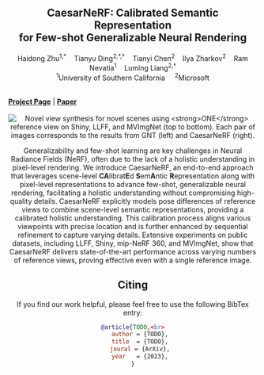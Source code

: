 <p align="center">

  <h2 align="center"><b>CaesarNeRF</b>: Calibrated Semantic Representation <br>for Few-shot Generalizable Neural Rendering</h2>
  <p align="center">
    <a style="text-decoration:none" href="https://haidongz-usc.github.io/">
                        Haidong Zhu</a><sup>1,*</sup>
    &nbsp;&nbsp;
    <a style="text-decoration:none" href="https://www.tianyuding.com/">
                        Tianyu Ding</a><sup>2,*,&dagger;</sup>
    &nbsp;&nbsp;
    <a style="text-decoration:none" href="https://scholar.google.com/citations?user=2BahjdkAAAAJ&hl=en">
                       Tianyi Chen</a><sup>2</sup>
    &nbsp;&nbsp;
    <a style="text-decoration:none" href="https://www.microsoft.com/applied-sciences/people/ilya-zharkov">
                    Ilya Zharkov</a><sup>2</sup>
    &nbsp;&nbsp;
    <a style="text-decoration:none" href="https://sites.usc.edu/iris-cvlab/professor-ram-nevatia/">
                     Ram Nevatia</a><sup>1</sup>
    &nbsp;&nbsp;
    <a style="text-decoration:none" href="https://sites.google.com/site/lumingliangshomepage/">
                     Luming Liang</a><sup>2,&dagger;</sup>
    <br>
    <sup>1</sup>University of Southern California &nbsp;&nbsp;&nbsp; <sup>2</sup>Microsoft
    <br>
    </br>
  </p>
</p>
  <a href="https://www.tianyuding.com/"><strong>Project Page</strong></a> | <a href="https://www.tianyuding.com/"><strong>Paper</strong></a>
<div align="center">
  <br>
  <img src="./teaser.png" alt="Novel view synthesis for novel scenes using <strong>ONE</strong> reference view on Shiny, LLFF, and MVImgNet (top to bottom). Each pair of images corresponds to the results from GNT (left) and CaesarNeRF (right)."
</div>

Generalizability and few-shot learning are key challenges in Neural Radiance Fields (NeRF), often due to the lack of a holistic understanding in pixel-level rendering. We introduce CaesarNeRF, an end-to-end approach that leverages scene-level <strong>CA</strong>librat<strong>E</strong>d <strong>S</strong>em<strong>A</strong>ntic <strong>R</strong>epresentation along with pixel-level representations to advance few-shot, generalizable neural rendering, facilitating a holistic understanding without compromising high-quality details. CaesarNeRF explicitly models pose differences of reference views to combine scene-level semantic representations, providing a calibrated holistic understanding. This calibration process aligns various viewpoints with precise location and is further enhanced by sequential refinement to capture varying details. Extensive experiments on public datasets, including LLFF, Shiny, mip-NeRF 360, and MVImgNet, show that CaesarNeRF delivers state-of-the-art performance across varying numbers of reference views, proving effective even with a single reference image.
 
## Citing
If you find our work helpful, please feel free to use the following BibTex entry:
```BibTeX
@article{TODO,<br>
    author = {TODO},
    title  = {TODO},
    joural = {ArXiv},
    year   = {2023},
}
```